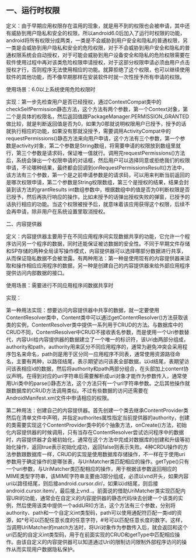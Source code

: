 ## 一、运行时权限

定义：由于早期应用权限存在滥用的现象，就是用不到的权限也会被申请，其中还有威胁到用户隐私和安全的权限，所以android6.0后加入了运行时权限的功能，android将所有权限分成两类，一类是不会威胁到用户安全和隐私的普通权限，另一类是会威胁到用户隐私和安全的危险权限，对于不会威胁到用户安全和隐私的普通权限系统会自动授权，对于可能会威胁到用户设备安全和隐私的危险权限需要在软件使用过程中再对该类危险权限申请授权，对于这部分权限申请必须由用户点击授权才行，否则程序无法使用相应的功能。就算拒绝了这个权限，也可以继续使用软件的其他功能，而不像早期那样在安装软件时就一次性授予所有申请的权限。

使用场景：6.0以上系统使用危险权限时

实现：第一步先检查用户是否已经授权，通过ContextCompat类中的checkSelfPermission静态方法，这个方法有两个参数，第一个Context对象，第二个是具体的权限名，然后返回值跟PackageManager.PERMISSION_GRANTED做比较，就是判断返回值是否为0，如果为0那就说明权限用户已授予，授予的话就执行相应的功能，如果没有那就没授予，需要调用ActivityCompat中的requestPermissions()静态方法来向用户申请，这个方法有三个参数，第一个参数是activity对象，第二个参数是String数组，将需要申请的权限放到数组里就行，第三个参数是请求码，保证唯一值就行。调用完requestPermissions()方法后，系统会弹出一个权限申请的对话框，然后用户可以选择同意或拒绝我们的权限申请，不论哪种结果，最终都会回调到onRequestPermissionsResult()方法中，该方法有三个参数，第一个是之前申请参数是的请求码，可以用来判断当前返回的是哪次权限申请，第二个参数是String权限数组，第三个是授权的结果，结果会封装到该方法的grantResults int数组参数中，根据数组中的值是否为0判断权限是否已授予，然后再执行响应的操作，比如未授予的话弹出授权失败的弹窗，已授予的话执行相应的功能。当这个权限被授予后，就意味着该应用获得这个权限，后续不会再申请，除非用户在系统设置里取消授权。

二、内容提供器

定义：内容提供器主要用于在不同应用程序间实现数据共享的功能，它允许一个程序访问另一个程序的数据，同时还能保证被访数据的安全性。不同于早期文件存储和SP存储的两种全局读写操作模式，内容提供器可以选择哪部分数据进行共享，从而保证隐私数据不会被泄露。有两种用法：第一种是使用现有的内容提供器来读取和操作相应应用程序的数据，另一种是创建自己的内容提供器来给外部应用程序提供访问内部数据的接口。

使用场景：需要进行不同应用程序间数据共享时

实现：

第一种用法实现：想要访问内容提供器中共享的数据，就一定要使用ContentResolver类中，Content类中可以通过getContentResolver()方法获取该类的实例，ContentResolver类中提供一系列用于CRUD的方法。与数据库中的CRUD不同，ContentResolver中CRUD不接收表名参数，而是使用一个Uri参数替代，内容Uri给内容提供器的数据建立了一个唯一的标识符，该Uri由两部分组成，authority和path，authority用来区分不同应用程序的，通常为避免冲突会采用程序包名来命名，path则是用于区分同一应用程序不同表，通常使用资源路径命名，主要有两种，以路径结尾，表示期望访问该表全部数据，以id结尾，表期望访问该表相应id的数据，然后将authority和path两部分组合，在头部加上content协议声明。在得到对应的uri字符串后需要解析成uri对象才能作为参数传入，通常使用Uri类中的parse()静态方法，这个方法只有一个uri字符串参数。之后其他操作就跟数据库的CRUD方法调用类似。不过有些数据的访问还需要在AndroidManifest.xml文件中申请相应的权限。

第二种用法：创建自己的内容提供器。首先创建一个类去继承ContentProvider类然后在清单文件中声明，并指定authorites属性指定当前提供器的authority，创建的类需要实现这个ContentProvider类中的6个抽象方法，onCreate()方法，初始化内容提供器的时候调用，只有当存在ContentResolver尝试访问程序中的数据时，内容提供器才会被初始化，通常在这个方法中完成对数据库的创建和升级等初始化操作，返回true表示初始化成功，返回false则表示失败。4种CRDU操作的方法参数跟数据库一样，CRUD的实现是使用数据库存储操作，不一样在于使用uri参数用于确定操作的是哪张表，与UriMatcher类匹配相应的操作。getType()只有一个uri参数，与UriMatcher类匹配相应的操作，用于根据该参数返回相应的MIME类型字符串，该MIME字符串主要由3部分组成，必须以vnd开头，如果内容uri以路径结尾，则后接android.cursor.dir/，如果以id结尾，则后接android.cursor.item/，最后接上vnd.<authority>.<path>。前面说的借助UriMatcher类实现匹配内容URI的功能，通常会在自定义的内容提供器的静态代码块去创建一个该类的实例，然后使用该类中提供一个addURI()方法，这个方法有三个参数，分别将authority、path和一个自定义int类型码，path可以使用通配符匹配一类id的资源，如*号可以匹配任意长度的任意字符，#号可以匹配任意长度的数字。这样，当调用UriMatcher的match方法时，将Uri对象作为参数传入后，就会返回和这个uri匹配的自定义int类型码，用于在前面实现的CRUD和getType中匹配相应操作。由该自定义的内容提供器可以知道通过Uri的限制访问限制外部程序访问的操作从而实现用户数据隐私保护。

